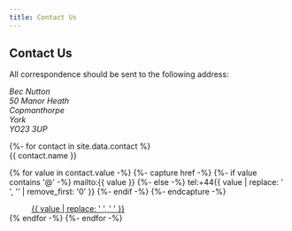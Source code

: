 ```yaml
---
title: Contact Us
---
```

## Contact Us

All correspondence should be sent to the following address:

<address>
    Bec Nutton<br />
    50 Manor Heath<br />
    Copmanthorpe<br />
    York<br />
    YO23 3UP<br />
</address>

<dl>
{%- for contact in site.data.contact %}
  <dt>{{ contact.name }}</dt>

  {% for value in contact.value -%}
  {%- capture href -%}
    {%- if value contains '@' -%}
      mailto:{{ value }}
    {%- else -%}
      tel:+44{{ value | replace: ' ', '' | remove_first: '0' }}
    {%- endif -%}
  {%- endcapture -%}

  <dd><a href="{{ href }}">{{ value | replace: ' ', '&nbsp;' }}</a></dd>
  {% endfor -%}
{%- endfor -%}
</dl>
